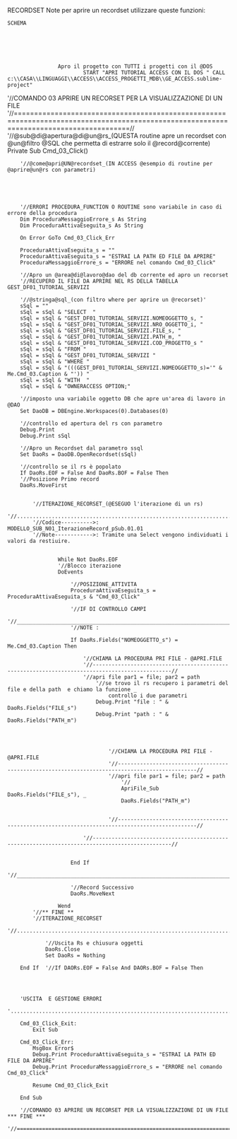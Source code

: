 RECORDSET
	Note
		per aprire un recordset utilizzare queste funzioni:


	SCHEMA






					Apro il progetto con TUTTI i progetti con il @DOS
							START "APRI TUTORIAL ACCESS CON IL DOS " CALL c:\\CASA\\LINGUAGGI\\ACCESS\\ACCESS_PROGETTI_MDB\\GE_ACCESS.sublime-project"
		




				




'//COMANDO 03 APRIRE UN RECORSET PER LA VISUALIZZAZIONE DI UN FILE
	'//========================================================================================================================================//
	'//@sub@di@apertura@di@un@rs_(QUESTA routine apre un recordset con @un@filtro @SQL che permetta di estrarre solo il @record@corrente)
		Private Sub Cmd_03_Click()
		
		'//@come@apri@UN@recordset_(IN ACCESS @esempio di routine per @aprire@un@rs con parametri)




		
		'//ERRORI PROCEDURA_FUNCTION O ROUTINE sono variabile in caso di errore della procedura
		Dim ProceduraMessaggioErrore_s As String
		Dim ProceduraAttivaEseguita_s As String
		
		On Error GoTo Cmd_03_Click_Err
		
		ProceduraAttivaEseguita_s = ""
		ProceduraAttivaEseguita_s = "ESTRAI LA PATH ED FILE DA APRIRE"
		ProceduraMessaggioErrore_s = "ERRORE nel comando Cmd_03_Click"
		
		'//Apro un @area@di@lavoro@dao del db corrente ed apro un recorset
		'//RECUPERO IL FILE DA APRIRE NEL RS DELLA TABELLA GEST_DF01_TUTORIAL_SERVIZI
		
		'//@stringa@sql_(con filtro where per aprire un @recorset)'
		sSql = ""
		sSql = sSql & "SELECT  "
		sSql = sSql & "GEST_DF01_TUTORIAL_SERVIZI.NOMEOGGETTO_s, "
		sSql = sSql & "GEST_DF01_TUTORIAL_SERVIZI.NRO_OGGETTO_i, "
		sSql = sSql & "GEST_DF01_TUTORIAL_SERVIZI.FILE_s, "
		sSql = sSql & "GEST_DF01_TUTORIAL_SERVIZI.PATH_m, "
		sSql = sSql & "GEST_DF01_TUTORIAL_SERVIZI.COD_PROGETTO_s "
		sSql = sSql & "FROM "
		sSql = sSql & "GEST_DF01_TUTORIAL_SERVIZI "
		sSql = sSql & "WHERE "
		sSql = sSql & "(((GEST_DF01_TUTORIAL_SERVIZI.NOMEOGGETTO_s)='" & Me.Cmd_03.Caption & "')) "
		sSql = sSql & "WITH  "
		sSql = sSql & "OWNERACCESS OPTION;"
		
		'//imposto una variabile oggetto DB che apre un'area di lavoro in @DAO
		Set DaoDB = DBEngine.Workspaces(0).Databases(0)
		
		'//controllo ed apertura del rs con parametro
		Debug.Print
		Debug.Print sSql
		
		'//Apro un Recordset dal parametro ssql
		Set DaoRs = DaoDB.OpenRecordset(sSql)
		
		'//controllo se il rs è popolato
		If DaoRs.EOF = False And DaoRs.BOF = False Then
		'//Posizione Primo record
		DaoRs.MoveFirst
		
		
	    	'//ITERAZIONE_RECORSET_(@ESEGUO l'iterazione di un rs)
	    	'//.....................................................................................................//
	    	'//Codice---------->: MODELLO_SUB_N01_IterazioneRecord_pSub.01.01
	    	'//Note------------>: Tramite una Select vengono individuati i valori da restiuire.
		
		
	            	While Not DaoRs.EOF
	              	'//Blocco iterazione
	             	DoEvents
		
	                	'//POSIZIONE_ATTIVITA
	                	ProceduraAttivaEseguita_s = ProceduraAttivaEseguita_s & "Cmd_03_Click"
		
	                	'//IF DI CONTROLLO CAMPI
	                	'//_______________________________________________________________________
	                	'//NOTE :
		
	                	If DaoRs.Fields("NOMEOGGETTO_s") = Me.Cmd_03.Caption Then
	    	
	                    	'//CHIAMA LA PROCEDURA PRI FILE - @APRI.FILE
	                    	'//-----------------------------------------------------------------------------------------------//
	                    	'//apri file par1 = file; par2 = path
	                    	    '//se trovo il rs recupero i parametri del file e della path  e chiamo la funzione _
                                    controllo i due parametri
                                Debug.Print "file : " & DaoRs.Fields("FILE_s")
                                Debug.Print "path : " & DaoRs.Fields("PATH_m")
                            
                              
	                        
	                    			
						            '//CHIAMA LA PROCEDURA PRI FILE - @APRI.FILE
						            '//-----------------------------------------------------------------------------------------------//
						            '//apri file par1 = file; par2 = path
						                '//
						                ApriFile_Sub DaoRs.Fields("FILE_s"), _
						                DaoRs.Fields("PATH_m")
						            
						            
						            '//-----------------------------------------------------------------------------------------------//
						   
	                    	'//-----------------------------------------------------------------------------------------------//
	            	
		
	                	End If
	                	'//_______________________________________________________________________
		
	                	'//Record Successivo
	                	DaoRs.MoveNext
		
	            	Wend
	      	'//** FINE **
	      	'//ITERAZIONE_RECORSET
	      	'//.....................................................................................................//
		
	        	'//Uscita Rs e chiusura oggetti
	        	DaoRs.Close
	        	Set DaoRs = Nothing
		
		End If  '//If DAORs.EOF = False And DAORs.BOF = False Then
		
		
		
		
		'USCITA  E GESTIONE ERRORI
		'..............................................................................................................
		
		Cmd_03_Click_Exit:
	    	Exit Sub
		
		Cmd_03_Click_Err:
	    	MsgBox Error$
	    	Debug.Print ProceduraAttivaEseguita_s = "ESTRAI LA PATH ED FILE DA APRIRE"
	    	Debug.Print ProceduraMessaggioErrore_s = "ERRORE nel comando Cmd_03_Click"
		
	    	Resume Cmd_03_Click_Exit
		
		End Sub
		
		'//COMANDO 03 APRIRE UN RECORSET PER LA VISUALIZZAZIONE DI UN FILE  *** FINE ***
		'//========================================================================================================================================//
		
